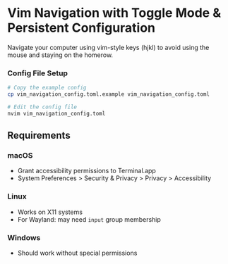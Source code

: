 # Vim Navigation with Toggle Mode & Persistent Configuration

Navigate your computer using vim-style keys (hjkl) to avoid using the mouse and staying on the homerow.

### Config File Setup
```bash
# Copy the example config
cp vim_navigation_config.toml.example vim_navigation_config.toml

# Edit the config file
nvim vim_navigation_config.toml
```

## Requirements

### macOS
- Grant accessibility permissions to Terminal.app
- System Preferences > Security & Privacy > Privacy > Accessibility

### Linux
- Works on X11 systems
- For Wayland: may need `input` group membership

### Windows  
- Should work without special permissions
